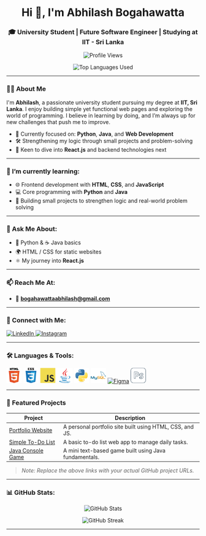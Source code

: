 <h1 align="center">Hi 👋, I'm Abhilash Bogahawatta</h1>
<h3 align="center">🎓 University Student | Future Software Engineer | Studying at IIT - Sri Lanka</h3>

<p align="center">
  <img src="https://komarev.com/ghpvc/?username=abhilash809&label=Profile%20Views&color=0e75b6&style=flat" alt="Profile Views" />
</p>

<p align="center">
  <img src="https://github-readme-stats.vercel.app/api/top-langs?username=abhilash809&layout=compact&theme=tokyonight" alt="Top Languages Used" />
</p>

---

### 👨‍💻 About Me

I'm **Abhilash**, a passionate university student pursuing my degree at **IIT, Sri Lanka**. I enjoy building simple yet functional web pages and exploring the world of programming. I believe in learning by doing, and I’m always up for new challenges that push me to improve.

- 🌱 Currently focused on: **Python**, **Java**, and **Web Development**
- 🛠️ Strengthening my logic through small projects and problem-solving
- 🚀 Keen to dive into **React.js** and backend technologies next

---

### 🌱 I’m currently learning:
- 🌐 Frontend development with **HTML**, **CSS**, and **JavaScript**
- 💻 Core programming with **Python** and **Java**
- 🧠 Building small projects to strengthen logic and real-world problem solving

---

### 💬 Ask Me About:
- 🐍 Python & ☕ Java basics
- 🌍 HTML / CSS for static websites
- ⚛️ My journey into **React.js**

---

### 📫 Reach Me At:
- 📧 **bogahawattaabhilash@gmail.com**

---

### 🔗 Connect with Me:
<p align="left">
  <a href="https://linkedin.com/in/abhilash-loku-bogahawatta-32820235a" target="_blank">
    <img src="https://raw.githubusercontent.com/rahuldkjain/github-profile-readme-generator/master/src/images/icons/Social/linked-in-alt.svg" alt="LinkedIn" height="30" width="40" />
  </a>
  <a href="https://instagram.com/itz_yukiii__" target="_blank">
    <img src="https://raw.githubusercontent.com/rahuldkjain/github-profile-readme-generator/master/src/images/icons/Social/instagram.svg" alt="Instagram" height="30" width="40" />
  </a>
</p>

---

### 🛠️ Languages & Tools:
<p align="left">
  <a href="https://www.w3.org/html/" target="_blank"><img src="https://raw.githubusercontent.com/devicons/devicon/master/icons/html5/html5-original-wordmark.svg" alt="HTML" width="40" height="40"/></a>
  <a href="https://www.w3schools.com/css/" target="_blank"><img src="https://raw.githubusercontent.com/devicons/devicon/master/icons/css3/css3-original-wordmark.svg" alt="CSS" width="40" height="40"/></a>
  <a href="https://developer.mozilla.org/en-US/docs/Web/JavaScript" target="_blank"><img src="https://raw.githubusercontent.com/devicons/devicon/master/icons/javascript/javascript-original.svg" alt="JavaScript" width="40" height="40"/></a>
  <a href="https://www.java.com" target="_blank"><img src="https://raw.githubusercontent.com/devicons/devicon/master/icons/java/java-original.svg" alt="Java" width="40" height="40"/></a>
  <a href="https://www.python.org" target="_blank"><img src="https://raw.githubusercontent.com/devicons/devicon/master/icons/python/python-original.svg" alt="Python" width="40" height="40"/></a>
  <a href="https://www.mysql.com/" target="_blank"><img src="https://raw.githubusercontent.com/devicons/devicon/master/icons/mysql/mysql-original-wordmark.svg" alt="MySQL" width="40" height="40"/></a>
  <a href="https://www.figma.com/" target="_blank"><img src="https://www.vectorlogo.zone/logos/figma/figma-icon.svg" alt="Figma" width="40" height="40"/></a>
  <a href="https://www.adobe.com/products/photoshop.html" target="_blank"><img src="https://raw.githubusercontent.com/devicons/devicon/master/icons/photoshop/photoshop-line.svg" alt="Photoshop" width="40" height="40"/></a>
</p>

---

### 📁 Featured Projects

| Project | Description |
|--------|-------------|
| [Portfolio Website](https://github.com/abhilash809/your-portfolio-repo) | A personal portfolio site built using HTML, CSS, and JS. |
| [Simple To-Do List](https://github.com/abhilash809/your-todo-repo) | A basic to-do list web app to manage daily tasks. |
| [Java Console Game](https://github.com/abhilash809/your-java-game-repo) | A mini text-based game built using Java fundamentals. |

> *Note: Replace the above links with your actual GitHub project URLs.*

---

### 📊 GitHub Stats:

<p align="center">
  <img src="https://github-readme-stats.vercel.app/api?username=abhilash809&show_icons=true&locale=en&theme=tokyonight" alt="GitHub Stats" />
</p>

<p align="center">
  <img src="https://github-readme-streak-stats.herokuapp.com/?user=abhilash809&theme=tokyonight" alt="GitHub Streak" />
</p>

---
